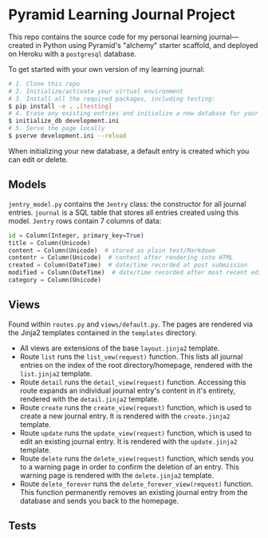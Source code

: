 # Pyramid Learning Journal Project

This repo contains the source code for my personal learning journal—created in Python using Pyramid's "alchemy" starter scaffold, and deployed on Heroku with a `postgresql` database.

To get started with your own version of my learning journal:
```bash
# 1. Clone this repo
# 2. Initialize/activate your virtual environment
# 3. Install all the required packages, including testing:
$ pip install -e . .[testing]
# 4. Erase any existing entries and initialize a new database for your local environment:
$ initialize_db development.ini
# 5. Serve the page locally
$ pserve development.ini --reload
```

When initializing your new database, a default entry is created which you can edit or delete.

## Models

`jentry_model.py` contains the `Jentry` class: the constructor for all journal entries. `journal` is a SQL table that stores all entries created using this model. `Jentry` rows contain 7 columns of data:

```python
id = Column(Integer, primary_key=True)
title = Column(Unicode)
content = Column(Unicode)  # stored as plain text/Markdown
contentr = Column(Unicode)  # content after rendering into HTML
created = Column(DateTime)  # date/time recorded at post submission
modified = Column(DateTime)  # date/time recorded after most recent edit
category = Column(Unicode)
```

## Views

Found within `routes.py` and `views/default.py`. The pages are rendered via the Jinja2 templates contained in the `templates` directory.

- All views are extensions of the base `layout.jinja2` template.
- Route `list` runs the `list_vew(request)` function. This lists all journal entries on the index of the root directory/homepage, rendered with the `list.jinja2` template.
- Route `detail` runs the `detail_view(request)` function. Accessing this route expands an individual journal entry's content in it's entirety, rendered with the `detail.jinja2` template.
- Route `create` runs the `create_view(request)` function, which is used to create a new journal entry. It is rendered with the `create.jinja2` template.
- Route `update` runs the `update_view(request)` function, which is used to edit an existing journal entry. It is rendered with the `update.jinja2` template.
- Route `delete` runs the `delete_view(request)` function, which sends you to a warning page in order to confirm the deletion of an entry. This warning page is rendered with the `delete.jinja2` template.
- Route `delete_forever` runs the `delete_forever_view(request)` function. This function permanently removes an existing journal entry from the database and sends you back to the homepage.


## Tests

